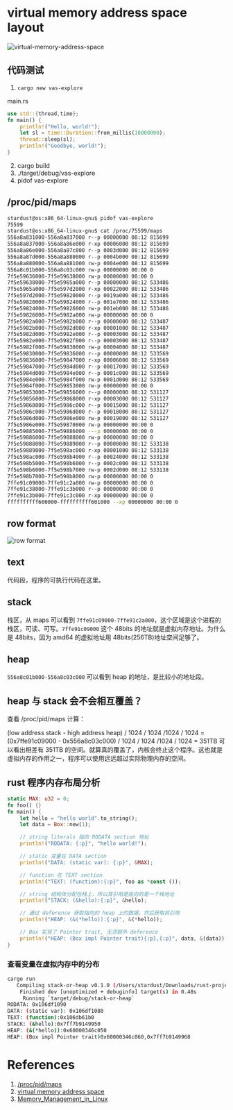 
# virtual memory address space layout

![virtual-memory-address-space](https://raw.githubusercontent.com/stardustman/pictures/main/img/virtual-memory-address-space.jpg)

## 代码测试

1. `cargo new vas-explore`

main.rs

```rust
use std::{thread,time};
fn main() {
    println!("Hello, world!");
    let sl = time::Duration::from_millis(10000000);
    thread::sleep(sl);
    println!("Goodbye, world!");
}
```

2. cargo build
3. ./target/debug/vas-explore
4. pidof vas-explore

## /proc/pid/maps

```bash
stardust@os:x86_64-linux-gnu$ pidof vas-explore
75599      
stardust@os:x86_64-linux-gnu$ cat /proc/75599/maps
556a8a831000-556a8a837000 r--p 00000000 08:12 815699                     /home/stardust/Desktop/rust/vas-explore/target/debug/vas-explore
556a8a837000-556a8a86e000 r-xp 00006000 08:12 815699                     /home/stardust/Desktop/rust/ vas-explore/target/debug/vas-explore # text(code segment) segment
556a8a86e000-556a8a87c000 r--p 0003d000 08:12 815699                     /home/stardust/Desktop/rust/vas-explore/target/debug/vas-explore
556a8a87d000-556a8a880000 r--p 0004b000 08:12 815699                     /home/stardust/Desktop/rust/vas-explore/target/debug/vas-explore
556a8a880000-556a8a881000 rw-p 0004e000 08:12 815699                     /home/stardust/Desktop/rust/vas-explore/target/debug/vas-explore
556a8c01b000-556a8c03c000 rw-p 00000000 00:00 0                          [heap] # heap segment
7f5e59636000-7f5e59638000 rw-p 00000000 00:00 0 
7f5e59638000-7f5e5965a000 r--p 00000000 08:12 533486                     /lib/x86_64-linux-gnu/libc-2.31.so
7f5e5965a000-7f5e597d2000 r-xp 00022000 08:12 533486                     /lib/x86_64-linux-gnu/libc-2.31.so
7f5e597d2000-7f5e59820000 r--p 0019a000 08:12 533486                     /lib/x86_64-linux-gnu/libc-2.31.so
7f5e59820000-7f5e59824000 r--p 001e7000 08:12 533486                     /lib/x86_64-linux-gnu/libc-2.31.so
7f5e59824000-7f5e59826000 rw-p 001eb000 08:12 533486                     /lib/x86_64-linux-gnu/libc-2.31.so
7f5e59826000-7f5e5982a000 rw-p 00000000 00:00 0 
7f5e5982a000-7f5e5982b000 r--p 00000000 08:12 533487                     /lib/x86_64-linux-gnu/libdl-2.31.so
7f5e5982b000-7f5e5982d000 r-xp 00001000 08:12 533487                     /lib/x86_64-linux-gnu/libdl-2.31.so
7f5e5982d000-7f5e5982e000 r--p 00003000 08:12 533487                     /lib/x86_64-linux-gnu/libdl-2.31.so
7f5e5982e000-7f5e5982f000 r--p 00003000 08:12 533487                     /lib/x86_64-linux-gnu/libdl-2.31.so
7f5e5982f000-7f5e59830000 rw-p 00004000 08:12 533487                     /lib/x86_64-linux-gnu/libdl-2.31.so
7f5e59830000-7f5e59836000 r--p 00000000 08:12 533569                     /lib/x86_64-linux-gnu/libpthread-2.31.so
7f5e59836000-7f5e59847000 r-xp 00006000 08:12 533569                     /lib/x86_64-linux-gnu/libpthread-2.31.so
7f5e59847000-7f5e5984d000 r--p 00017000 08:12 533569                     /lib/x86_64-linux-gnu/libpthread-2.31.so
7f5e5984d000-7f5e5984e000 r--p 0001c000 08:12 533569                     /lib/x86_64-linux-gnu/libpthread-2.31.so
7f5e5984e000-7f5e5984f000 rw-p 0001d000 08:12 533569                     /lib/x86_64-linux-gnu/libpthread-2.31.so
7f5e5984f000-7f5e59853000 rw-p 00000000 00:00 0 
7f5e59853000-7f5e59856000 r--p 00000000 08:12 531127                     /lib/x86_64-linux-gnu/libgcc_s.so.1
7f5e59856000-7f5e59868000 r-xp 00003000 08:12 531127                     /lib/x86_64-linux-gnu/libgcc_s.so.1
7f5e59868000-7f5e5986c000 r--p 00015000 08:12 531127                     /lib/x86_64-linux-gnu/libgcc_s.so.1
7f5e5986c000-7f5e5986d000 r--p 00018000 08:12 531127                     /lib/x86_64-linux-gnu/libgcc_s.so.1
7f5e5986d000-7f5e5986e000 rw-p 00019000 08:12 531127                     /lib/x86_64-linux-gnu/libgcc_s.so.1
7f5e5986e000-7f5e59870000 rw-p 00000000 00:00 0 
7f5e59885000-7f5e59886000 ---p 00000000 00:00 0 
7f5e59886000-7f5e59888000 rw-p 00000000 00:00 0 
7f5e59888000-7f5e59889000 r--p 00000000 08:12 533138                     /lib/x86_64-linux-gnu/ld-2.31.so
7f5e59889000-7f5e598ac000 r-xp 00001000 08:12 533138                     /lib/x86_64-linux-gnu/ld-2.31.so
7f5e598ac000-7f5e598b4000 r--p 00024000 08:12 533138                     /lib/x86_64-linux-gnu/ld-2.31.so
7f5e598b5000-7f5e598b6000 r--p 0002c000 08:12 533138                     /lib/x86_64-linux-gnu/ld-2.31.so
7f5e598b6000-7f5e598b7000 rw-p 0002d000 08:12 533138                     /lib/x86_64-linux-gnu/ld-2.31.so
7f5e598b7000-7f5e598b8000 rw-p 00000000 00:00 0 
7ffe91c09000-7ffe91c2a000 rw-p 00000000 00:00 0                          [stack] # stack segment
7ffe91c38000-7ffe91c3b000 r--p 00000000 00:00 0                          [vvar]
7ffe91c3b000-7ffe91c3c000 r-xp 00000000 00:00 0                          [vdso]
ffffffffff600000-ffffffffff601000 --xp 00000000 00:00 0                  [vsyscall]
```

## row format

![row format](https://raw.githubusercontent.com/stardustman/pictures/main/img/virtual-memory-address-space-format.jpg)

## text

代码段，程序的可执行代码在这里。

## stack

栈区，从 maps 可以看到 `7ffe91c09000-7ffe91c2a000`，这个区域是这个进程的栈区，可读、可写。`7ffe91c09000` 这个 48bits 的地址就是虚拟内存地址。为什么是 48bits，因为 amd64 的虚拟地址用 48bits(256TB)地址空间足够了。

## heap

`556a8c01b000-556a8c03c000` 可以看到 heap 的地址，是比较小的地址段。

## heap 与 stack 会不会相互覆盖？

查看 /proc/pid/maps 计算：

(low address stack - high address heap) / 1024 / 1024 /1024 / 1024
= (0x7ffe91c09000 - 0x556a8c03c000) / 1024 / 1024 /1024 / 1024 = 351TB
可以看出相差有 351TB 的空间。就算真的覆盖了，内核会终止这个程序。这也就是虚拟内存的作用之一，程序可以使用远远超过实际物理内存的空间。

## rust 程序内存布局分析

```rust
static MAX: u32 = 0;
fn foo() {}
fn main() {
    let hello = "hello world".to_string();
    let data = Box::new(1);

    // string literals 指向 RODATA section 地址
    println!("RODATA: {:p}", "hello world!");

    // static 变量在 DATA section
    println!("DATA: (static var): {:p}", &MAX);

    // function 在 TEXT section
    println!("TEXT: (function):{:p}", foo as *const ());

    // string 结构体分配在栈上，所以其引用是指向的是一个栈地址
    println!("STACK: (&hello):{:p}", &hello);

    // 通过 deference 获取指向的 heap 上的数据，然后获取其引用
    println!("HEAP: (&(*hello)):{:p}", &(*hello));

    // Box 实现了 Pointer trait, 无须额外 deference
    println!("HEAP: (Box impl Pointer trait){:p},{:p}", data, &(data));
}

```
### 查看变量在虚拟内存中的分布

```bash
cargo run
   Compiling stack-or-heap v0.1.0 (/Users/stardust/Downloads/rust-projects/stack-or-heap)
    Finished dev [unoptimized + debuginfo] target(s) in 0.48s
     Running `target/debug/stack-or-heap`
RODATA: 0x106df1090
DATA: (static var): 0x106df1080
TEXT: (function):0x106db61b0
STACK: (&hello):0x7ff7b9149950
HEAP: (&(*hello)):0x60000346c050
HEAP: (Box impl Pointer trait)0x60000346c060,0x7ff7b9149968
```
# References

1. [/proc/pid/maps](https://www.baeldung.com/linux/proc-id-maps)
2. [virtual memory address space](https://en.wikipedia.org/wiki/Virtual_address_space)
3. [Memory_Management_in_Linux](https://elinux.org/images/b/b0/Introduction_to_Memory_Management_in_Linux.pdf)
